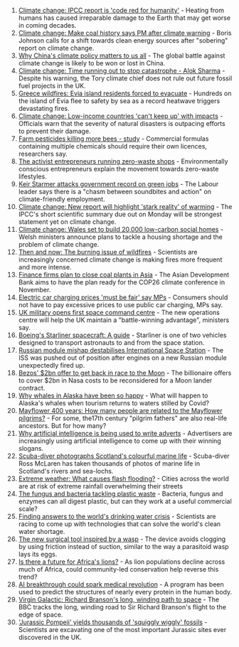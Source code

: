 1. [Climate change: IPCC report is 'code red for humanity'](https://www.bbc.co.uk/news/science-environment-58130705) - Heating from humans has caused irreparable damage to the Earth that may get worse in coming decades.
2. [Climate change: Make coal history says PM after climate warning](https://www.bbc.co.uk/news/uk-58144779) - Boris Johnson calls for a shift towards clean energy sources after "sobering" report on climate change.
3. [Why China's climate policy matters to us all](https://www.bbc.co.uk/news/world-asia-china-57483492) - The global battle against climate change is likely to be won or lost in China.
4. [Climate change: Time running out to stop catastrophe - Alok Sharma](https://www.bbc.co.uk/news/uk-58132939) - Despite his warning, the Tory climate chief does not rule out future fossil fuel projects in the UK.
5. [Greece wildfires: Evia island residents forced to evacuate](https://www.bbc.co.uk/news/world-europe-58141336) - Hundreds on the island of Evia flee to safety by sea as a record heatwave triggers devastating fires.
6. [Climate change: Low-income countries 'can't keep up' with impacts](https://www.bbc.co.uk/news/world-58080083) - Officials warn that the severity of natural disasters is outpacing efforts to prevent their damage.
7. [Farm pesticides killing more bees - study](https://www.bbc.co.uk/news/science-environment-58089545) - Commercial formulas containing multiple chemicals should require their own licences, researchers say.
8. [The activist entrepreneurs running zero-waste shops](https://www.bbc.co.uk/news/business-57920754) - Environmentally conscious entrepreneurs explain the movement towards zero-waste lifestyles.
9. [Keir Starmer attacks government record on green jobs](https://www.bbc.co.uk/news/uk-politics-58088236) - The Labour leader says there is a "chasm between soundbites and action" on climate-friendly employment.
10. [Climate change: New report will highlight 'stark reality' of warming](https://www.bbc.co.uk/news/science-environment-58102953) - The IPCC's short scientific summary due out on Monday will be strongest statement yet on climate change.
11. [Climate change: Wales set to build 20,000 low-carbon social homes](https://www.bbc.co.uk/news/uk-wales-58078894) - Welsh ministers announce plans to tackle a housing shortage and the problem of climate change.
12. [Then and now: The burning issue of wildfires](https://www.bbc.co.uk/news/science-environment-57946155) - Scientists are increasingly concerned climate change is making fires more frequent and more intense.
13. [Finance firms plan to close coal plants in Asia](https://www.bbc.co.uk/news/business-58066660) - The Asian Development Bank aims to have the plan ready for the COP26 climate conference in November.
14. [Electric car charging prices 'must be fair' say MPs](https://www.bbc.co.uk/news/business-57963912) - Consumers should not have to pay excessive prices to use public car charging, MPs say.
15. [UK military opens first space command centre](https://www.bbc.co.uk/news/uk-politics-58029083) - The new operations centre will help the UK maintain a "battle-winning advantage", ministers say.
16. [Boeing's Starliner spacecraft: A guide](https://www.bbc.co.uk/news/science-environment-57971910) - Starliner is one of two vehicles designed to transport astronauts to and from the space station.
17. [Russian module mishap destabilises International Space Station](https://www.bbc.co.uk/news/science-environment-58021394) - The ISS was pushed out of position after engines on a new Russian module unexpectedly fired up.
18. [Bezos' $2bn offer to get back in race to the Moon](https://www.bbc.co.uk/news/science-environment-57978465) - The billionaire offers to cover $2bn in Nasa costs to be reconsidered for a Moon lander contract.
19. [Why whales in Alaska have been so happy](https://www.bbc.co.uk/news/world-us-canada-58032702) - What will happen to Alaska's whales when tourism returns to waters stilled by Covid?
20. [Mayflower 400 years: How many people are related to the Mayflower pilgrims?](https://www.bbc.co.uk/news/world-us-canada-57698818) - For some, the17th century "pilgrim fathers" are also real-life ancestors. But for how many?
21. [Why artificial intelligence is being used to write adverts](https://www.bbc.co.uk/news/business-57781557) - Advertisers are increasingly using artificial intelligence to come up with their winning slogans.
22. [Scuba-diver photographs Scotland's colourful marine life](https://www.bbc.co.uk/news/in-pictures-58071314) - Scuba-diver Ross McLaren has taken thousands of photos of marine life in Scotland's rivers and sea-lochs.
23. [Extreme weather: What causes flash flooding?](https://www.bbc.co.uk/news/science-environment-57969877) - Cities across the world are at risk of extreme rainfall overwhelming their streets
24. [The fungus and bacteria tackling plastic waste](https://www.bbc.co.uk/news/business-57733178) - Bacteria, fungus and enzymes can all digest plastic, but can they work at a useful commercial scale?
25. [Finding answers to the world's drinking water crisis](https://www.bbc.co.uk/news/business-57847654) - Scientists are racing to come up with technologies that can solve the world's clean water shortage.
26. [The new surgical tool inspired by a wasp](https://www.bbc.co.uk/news/science-environment-57889149) - The device avoids clogging by using friction instead of suction, similar to the way a parasitoid wasp lays its eggs.
27. [Is there a future for Africa's lions?](https://www.bbc.co.uk/news/science-environment-57968405) - As lion populations decline across much of Africa, could community-led conservation help reverse this trend?
28. [AI breakthrough could spark medical revolution](https://www.bbc.co.uk/news/science-environment-57929095) - A program has been used to predict the structures of nearly every protein in the human body.
29. [Virgin Galactic: Richard Branson's long, winding path to space](https://www.bbc.co.uk/news/science-environment-57798167) - The BBC tracks the long, winding road to Sir Richard Branson's flight to the edge of space.
30. ['Jurassic Pompeii' yields thousands of 'squiggly wiggly' fossils](https://www.bbc.co.uk/news/science-environment-57853537) - Scientists are excavating one of the most important Jurassic sites ever discovered in the UK.
